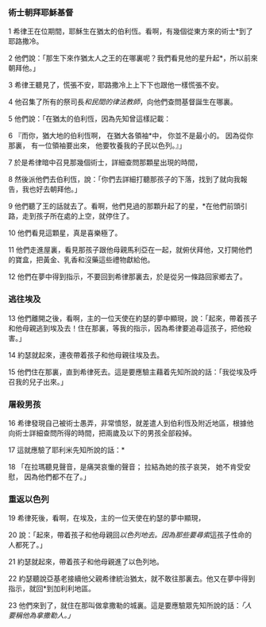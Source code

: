 ### 術士朝拜耶穌基督

1 希律王在位期間，耶穌生在猶太的伯利恆。看啊，有幾個從東方來的術士*到了耶路撒冷。 

2 他們說：「那生下來作猶太人之王的在哪裏呢？我們看見他的星升起*，所以前來朝拜他。」

3 希律王聽見了，慌張不安，耶路撒冷上上下下也跟他一樣慌張不安。 

4 他召集了所有的祭司長*和民間的律法教師*，向他們查問基督誕生在哪裏。 

5 他們說：「在猶太的伯利恆，因為先知曾這樣記載： 

6 『而你，猶大地的伯利恆啊，
在猶大各領袖*中，
你並不是最小的。
因為從你那裏，
有一位領袖要出來，
他要牧養我的子民以色列。』」

7 於是希律暗中召見那幾個術士，詳細查問那顆星出現的時間， 

8 然後派他們去伯利恆，說：「你們去詳細打聽那孩子的下落，找到了就向我報告，我也好去朝拜他。」

9 他們聽了王的話就去了。看啊，他們見過的那顆升起了的星，*在他們前頭引路，走到孩子所在處的上空，就停住了。 

10 他們看見這顆星，真是喜樂極了。 

11 他們走進屋裏，看見那孩子跟他母親馬利亞在一起，就俯伏拜他，又打開他們的寶盒，把黃金、乳香和沒藥這些禮物獻給他。 

12 他們在夢中得到指示，不要回到希律那裏去，於是從另一條路回家鄉去了。

### 逃往埃及

13 他們離開之後，看啊，主的一位天使在約瑟的夢中顯現，說：「起來，帶着孩子和他母親逃到埃及去！住在那裏，等我的指示，因為希律要追尋這孩子，把他殺害。」 

14 約瑟就起來，連夜帶着孩子和他母親往埃及去。 

15 他們住在那裏，直到希律死去。這是要應驗主藉着先知所說的話：「我從埃及呼召我的兒子出來。」

### 屠殺男孩

16 希律發現自己被術士愚弄，非常憤怒，就差遣人到伯利恆及附近地區，根據他向術士詳細查問所得的時間，把兩歲及以下的男孩全部殺掉。 

17 這就應驗了耶利米先知所說的話：* 

18 「在拉瑪聽見聲音，是痛哭哀慟的聲音；
拉結為她的孩子哀哭，
她不肯受安慰，
因為他們都不在了。」

### 重返以色列

19 希律死後，看啊，在埃及，主的一位天使在約瑟的夢中顯現， 

20 說：「起來，帶着孩子和他母親回*以色列地去。因為那些要尋索*這孩子性命的人都死了。」 

21 約瑟就起來，帶着孩子和他母親進了以色列地。 

22 約瑟聽說亞基老接續他父親希律統治猶太，就不敢往那裏去。他又在夢中得到指示，就回*到加利利地區。 

23 他們來到了，就住在那叫做拿撒勒的城裏。這是要應驗眾先知所說的話：*「人要稱他為拿撒勒人。」*
